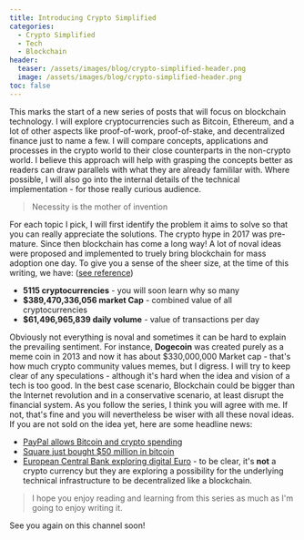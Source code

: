 ```yaml
---
title: Introducing Crypto Simplified
categories:
  - Crypto Simplified
  - Tech
  - Blockchain
header:
  teaser: /assets/images/blog/crypto-simplified-header.png
  image: /assets/images/blog/crypto-simplified-header.png
toc: false
---
```


This marks the start of a new series of posts that will focus on blockchain technology. I will explore cryptocurrencies such as Bitcoin, Ethereum, and a lot of other aspects like proof-of-work, proof-of-stake, and decentralized finance just to name a few. I will compare concepts, applications and processes in the crypto world to their close counterparts in the non-crypto world. I believe this approach will help with grasping the concepts better as readers can draw parallels with what they are already famililar with. Where possible, I will also go into the internal details of the technical implementation - for those really curious audience.

> Necessity is the mother of invention

For each topic I pick, I will first identify the problem it aims to solve so that you can really appreciate the solutions. The crypto hype in 2017 was pre-mature. Since then blockchain has come a long way! A lot of noval ideas were proposed and implemented to truely bring blockchain for mass adoption one day. To give you a sense of the sheer size, at the time of this writing, we have: ([see reference](https://www.coinlore.com/all_coins))

- __5115 cryptocurrencies__ - you will soon learn why so many
- __$389,470,336,056 market Cap__ - combined value of all cryptocurrencies
- __$61,496,965,839 daily volume__ - value of transactions per day


Obviously not everything is noval and sometimes it can be hard to explain the prevailing sentiment. For instance, __Dogecoin__ was created purely as a meme coin in 2013 and now it has about $330,000,000 Market cap - that's how much crypto community values memes, but I digress. I will try to keep clear of any speculations - although it's hard when the idea and vision of a tech is too good. In the best case scenario, Blockchain could be bigger than the Internet revolution and in a conservative scenario, at least disrupt the financial system. As you follow the series, I think you will agree with me. If not, that's fine and you will nevertheless be wiser with all these noval ideas. If you are not sold on the idea yet, here are some headline news:

- [PayPal allows Bitcoin and crypto spending](https://www.bbc.co.uk/news/technology-54630283)
- [Square just bought $50 million in bitcoin](https://edition.cnn.com/2020/10/08/business/square-bitcoin-crypto-investment/index.html)
- [European Central Bank exploring digital Euro](https://www.ecb.europa.eu/euro/html/digitaleuro.en.html) - to be clear, it's __not__ a crypto currency but they are exploring a possibility for the underlying technical infrastructure to be decentralized like a blockchain.

> I hope you enjoy reading and learning from this series as much as I'm going to enjoy writing it. 

See you again on this channel soon!
